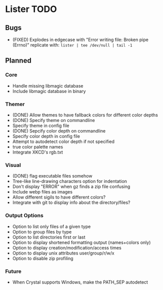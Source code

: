 Lister TODO
===========

Bugs
---

- (FIXED) Explodes in edgecase with "Error writing file: Broken pipe (Errno)"
  replicate with: `lister | tee /dev/null | tail -1`

Planned
-------

### Core
- Handle missing libmagic database
- Include libmagic database in binary

### Themer

- (DONE) Allow themes to have fallback colors for different color depths
- (DONE) Specify theme on commandline
- Specify theme in config file
- (DONE) Sepcify color depth on commandline
- Specify color depth in config file
- Attempt to autodetect color depth if not specified
- true color palette names
- Integrate XKCD's rgb.txt

### Visual

- (DONE) flag executable files somehow
- Tree-like line-drawing characters option for indentation
- Don't display "ERROR" when gz finds a zip file confusing
- Include webp files as images
- Allow different sigils to have different colors?
- Integrate with git to display info about the directory/files?

### Output Options

- Option to list only files of a given type
- Option to group files by type
- Option to list directories first or last
- Option to display shortened formatting output (names+colors only)
- Option to display creation/modification/access times
- Option to display unix attributes user/group/r/w/x
- Option to disable zip profiling

### Future

- When Crystal supports Windows, make the PATH_SEP autodetect

